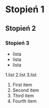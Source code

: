 # Stopień 1
## Stopień 2
### Stopień 3
- lista
- lista
- lista 

1.list
2.list
3.list


1. First item
2. Second item
3. Third item
4. Fourth item
